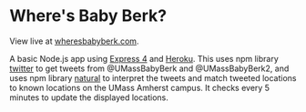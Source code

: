 # Where's Baby Berk?

View live at [wheresbabyberk.com](http://www.wheresbabyberk.com).

A basic Node.js app using [Express 4](http://expressjs.com/) and [Heroku](https://www.heroku.com). This uses npm library [twitter](https://www.npmjs.com/package/twitter) to get tweets from @UMassBabyBerk and @UMassBabyBerk2, and uses npm library [natural](https://www.npmjs.com/package/natural) to interpret the tweets and match tweeted locations to known locations on the UMass Amherst campus. It checks every 5 minutes to update the displayed locations.
